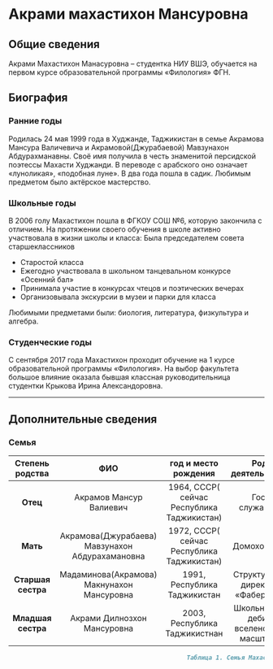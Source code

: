 # Акрами махастихон Мансуровна

## Общие сведения
Акрами Махастихон Манасуровна – студентка НИУ ВШЭ, обучается на первом курсе образовательной программы «Филология» ФГН.

## Биография
### Ранние годы
Родилась 24 мая 1999 года в Худжанде, Таджикистан в семье Акрамова Мансура  Валичевича и Акрамовой(Джурабаевой) Мавзунахон Абдурахманавны. Своё имя получила в честь знаменитой персидской поэтессы Махасти Худжанди. В переводе с арабского оно означает «луноликая», «подобная луне». В два года пошла в садик. Любимым предметом было актёрское мастерство.

### Школьные годы
В 2006 голу Махастихон пошла в ФГКОУ СОШ №6, которую закончила с отличием. На протяжении своего обучения в школе активно участвовала в жизни школы и класса:
Была председателем совета старшеклассников
- Старостой класса
- Ежегодно участвовала в школьном танцевальном конкурсе «Осенний бал»
- Принимала участие в конкурсах чтецов и поэтических вечерах
- Организовывала экскурсии в музеи и парки для класса

Любимыми предметами были: биология, литература, физкультура и алгебра.

### Студенческие годы
С сентября 2017 года Махастихон проходит обучение на 1 курсе образовательной программы «Филология». На выбор факультета большое влияние оказала бывшая классная руководительница студентки Крыкова Ирина Александоровна.
___
## Дополнительные сведения
### Семья

|Степень родства|ФИО|год и место рождения|Род деятельности|
|:-----:|:-----:|:-----:|:-----:|
|**Отец**|Акрамов Мансур Валиевич|1964, СССР( сейчас Республика Таджикистан)|Гос. служащий|
|**Мать**|Акрамова(Джурабаева) Мавзунахон Абдурахамановна|1972, СССР( сейчас Республика Таджикистан)|Домохозяйка|
|**Старшая сестра**|Мадаминова(Акрамова) Макнунахон Мансуровна|1991, Республика Таджикистан|Структурный директор «Фаберлик»|
|**Младшая сестра**|Акрами Дилнозхон Мансуровна|2003, Республика Таджикистнан|Школьница и дебил вселенского масштаба|

```Markdown
                                                 Таблица 1. Семья Махастихон
```
 
